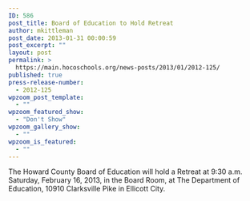 ```yaml
---
ID: 586
post_title: Board of Education to Hold Retreat
author: mkittleman
post_date: 2013-01-31 00:00:59
post_excerpt: ""
layout: post
permalink: >
  https://main.hocoschools.org/news-posts/2013/01/2012-125/
published: true
press-release-number:
  - 2012-125
wpzoom_post_template:
  - ""
wpzoom_featured_show:
  - "Don't Show"
wpzoom_gallery_show:
  - ""
wpzoom_is_featured:
  - ""
---
```

The Howard County Board of Education will hold a Retreat at 9:30 a.m. Saturday, February 16, 2013, in the Board Room, at The Department of Education, 10910 Clarksville Pike in Ellicott City.